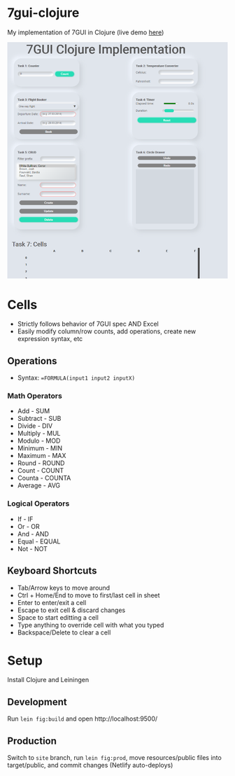 # 7gui-clojure

My implementation of 7GUI in Clojure (live demo [here](https://friendly-lamport-37fe13.netlify.app/))

![Site screenshot](./resources/site-screenshot.png)

# Cells

- Strictly follows behavior of 7GUI spec AND Excel
- Easily modify column/row counts, add operations, create new expression syntax, etc

## Operations

- Syntax: `=FORMULA(input1 input2 inputX)`

### Math Operators
- Add - SUM
- Subtract - SUB
- Divide - DIV
- Multiply - MUL
- Modulo - MOD
- Minimum - MIN
- Maximum - MAX
- Round - ROUND
- Count - COUNT
- Counta - COUNTA
- Average - AVG

### Logical Operators
- If - IF
- Or - OR
- And - AND
- Equal - EQUAL
- Not - NOT

## Keyboard Shortcuts
- Tab/Arrow keys to move around
- Ctrl + Home/End to move to first/last cell in sheet
- Enter to enter/exit a cell
- Escape to exit cell & discard changes
- Space to start editting a cell
- Type anything to override cell with what you typed
- Backspace/Delete to clear a cell

# Setup

Install Clojure and Leiningen

## Development
Run `lein fig:build` and open http://localhost:9500/

## Production
Switch to `site` branch, run `lein fig:prod`,  move resources/public files into target/public, and commit changes (Netlify auto-deploys)